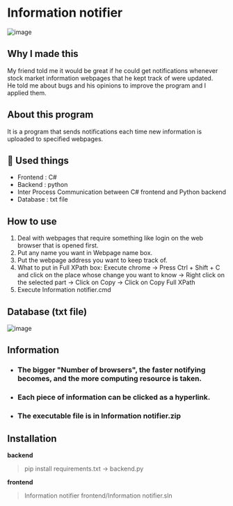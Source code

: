 # Information notifier
![image](https://user-images.githubusercontent.com/67142421/175791197-45eee1c5-5e88-49e6-9767-fdfd4647b531.png)

## Why I made this
My friend told me it would be great if he could get notifications whenever stock market information webpages that he kept track of were updated.<br>
He told me about bugs and his opinions to improve the program and I applied them.

## About this program
It is a program that sends notifications each time new information is uploaded to specified webpages.

## 🧰 Used things
* Frontend : C#
* Backend : python
* Inter Process Communication between C# frontend and Python backend
* Database : txt file

## How to use
1. Deal with webpages that require something like login on the web browser that is opened first.
2. Put any name you want in Webpage name box.
3. Put the webpage address you want to keep track of.
4. What to put in Full XPath box:
  Execute chrome -> Press Ctrl + Shift + C and click on the place whose change you want to know -> Right click on the selected part
  -> Click on Copy -> Click on Copy Full XPath
5. Execute Information notifier.cmd

## Database (txt file)
![image](https://user-images.githubusercontent.com/67142421/177424709-c8829e8a-1b7e-4389-9f03-80aec3b6d01e.png)

## Information
* ### The bigger "Number of browsers", the faster notifying becomes, and the more computing resource is taken.
* ### Each piece of information can be clicked as a hyperlink.
* ### The executable file is in Information notifier.zip

## Installation
**backend**<br>
>pip install requirements.txt -> backend.py<br>

**frontend**<br>
>Information notifier frontend/Information notifier.sln
